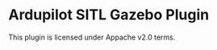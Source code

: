 Ardupilot SITL Gazebo Plugin
============================

This plugin is licensed under Appache v2.0 terms.

[ALv2]: http://www.apache.org/licenses/LICENSE-2.0
